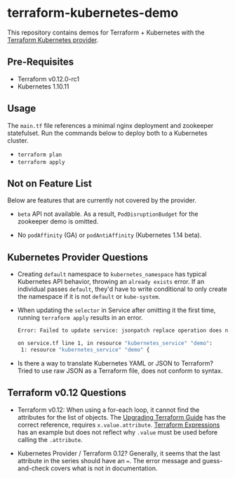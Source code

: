 # terraform-kubernetes-demo

This repository contains demos for Terraform + Kubernetes with the [Terraform
Kubernetes
provider](https://www.terraform.io/docs/providers/kubernetes/index.html).

## Pre-Requisites

- Terraform v0.12.0-rc1
- Kubernetes 1.10.11

## Usage

The `main.tf` file references a minimal nginx deployment and zookeeper
statefulset. Run the commands below to deploy both to a Kubernetes cluster.

- `terraform plan`
- `terraform apply`

## Not on Feature List

Below are features that are currently not covered by the provider.

- `beta` API not available. As a result, `PodDisruptionBudget` for the zookeeper
  demo is omitted.

- No `podAffinity` (GA) or `podAntiAffinity` (Kubernetes 1.14 beta).

## Kubernetes Provider Questions

- Creating `default` namespace to `kubernetes_namespace` has typical Kubernetes
  API behavior, throwing an `already exists` error. If an individual passes
  `default`, they'd have to write conditional to only create the namespace if it
  is not `default` or `kube-system`.

- When updating the `selector` in Service after omitting it the first time,
  running `terraform apply` results in an error.

  ```sh
  Error: Failed to update service: jsonpatch replace operation does not apply: doc is missing key: /spec/selector

  on service.tf line 1, in resource "kubernetes_service" "demo":
   1: resource "kubernetes_service" "demo" {
  ```

- Is there a way to translate Kubernetes YAML or JSON to Terraform? Tried to use
  raw JSON as a Terraform file, does not conform to syntax.

## Terraform v0.12 Questions

- Terraform v0.12: When using a for-each loop, it cannot find the attributes for
  the list of objects. The [Upgrading Terraform
  Guide](https://www.terraform.io/upgrade-guides/0-12.html) has the correct
  reference, requires `x.value.attribute`. [Terraform
  Expressions](https://www.terraform.io/docs/configuration/expressions.html) has
  an example but does not reflect why `.value` must be used before calling the
  `.attribute`.

- Kubernetes Provider / Terraform 0.12? Generally, it seems that the last
  attribute in the series should have an `=`. The error message and
  guess-and-check covers what is not in documentation.